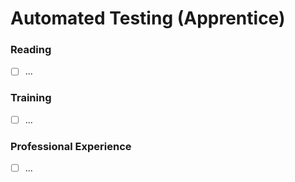 # Automated Testing (Apprentice)

### Reading
- [ ] ...

### Training
- [ ] ...

### Professional Experience
- [ ] ...
